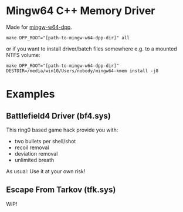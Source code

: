 # Mingw64 C++ Memory Driver

Made for [mingw-w64-dpp](https://github.com/utoni/mingw-w64-dpp).

```shell
make DPP_ROOT="[path-to-mingw-w64-dpp-dir]" all
```

or if you want to install driver/batch files somewhere e.g. to a mounted NTFS volume:

```shell
make DPP_ROOT="[path-to-mingw-w64-dpp-dir]" DESTDIR=/media/win10/Users/nobody/mingw64-kmem install -j8
```

# Examples

## Battlefield4 Driver (bf4.sys)

This ring0 based game hack provide you with:

 * two bullets per shell/shot
 * recoil removal
 * deviation removal
 * unlimited breath

As usual: Use it at your own risk!

## Escape From Tarkov (tfk.sys)

WiP!

